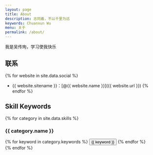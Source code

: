 ```yaml
---
layout: page
title: About
description: 志同着，不以千里为远
keywords: Chuanxun Wu
menu: 关于
permalink: /about/
---
```


我是吴传珣，学习使我快乐

## 联系

{% for website in site.data.social %}
* {{ website.sitename }}：[@{{ website.name }}]({{ website.url }})
{% endfor %}

## Skill Keywords

{% for category in site.data.skills %}
### {{ category.name }}
<div class="btn-inline">
{% for keyword in category.keywords %}
<button class="btn btn-outline" type="button">{{ keyword }}</button>
{% endfor %}
</div>
{% endfor %}
